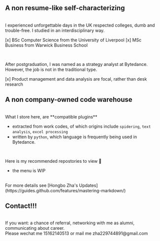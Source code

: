 ## A non resume-like self-characterizing 
 <br/> 
I experienced unforgettable days in the UK respected colleges, dumb and trouble-free. I studied in an interdisciplinary way.

[x]   BSc Computer Science from the University of Liverpool
[x]   MSc Business from Warwick Business School

<br/>   

After postgraduation, I was named as a strategy analyst at Bytedance. However, the job is not in the traditional type.

[x]   Product management and data analysis are focal, rather than desk research


## A non company-owned code warehouse
 <br/> 
What I store here, are **compatible plugins**

-   extracted from work codes, of which origins include `spidering`, `text analysis`, `excel processing`
-   written by `python`, which language is frequently being used in Bytedance. 
 
 <br/> 
 
Here is my recommended repostories to view :love_you_gesture:	
  * the menu is WIP


 <br/> 
For more details see [Hongbo Zha's Updates](https://guides.github.com/features/mastering-markdown/)


## Contact!!!
 <br/> 
If you want: a chance of referral, networking with me as alumni, communicating about career.
 <br/> 
Please wechat me 15162140513 or mail me zha229744891@gmail.com

